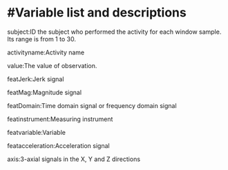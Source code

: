 #Variable list and descriptions
================================================================================

subject:ID the subject who performed the activity for each window sample. Its range is from 1 to 30.

activityname:Activity name

value:The value of observation.

featJerk:Jerk signal

featMag:Magnitude signal

featDomain:Time domain signal or frequency domain signal

featinstrument:Measuring instrument

featvariable:Variable

featacceleration:Acceleration signal

axis:3-axial signals in the X, Y and Z directions